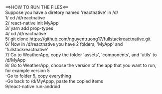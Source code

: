 ==>HOW TO RUN THE FILES<==<br />
Suppose you have a diretory named 'reactnative' in /d/<br />
1/ cd /d/reactnative<br />
2/ react-native init MyApp<br />
3/ yarn add prop-types<br />
4/ cd /d/reactnative<br />
5/ git clone https://github.com/nguyentruong17/fullstackreactnative.git<br />
6/ Now in /d/reactnative you have 2 folders, 'MyApp' and 'fullstackreactnative'<br />
7/ Go to WeatherApp, copy the folder 'assets', 'components', and 'utils' to /d/MyApp<br />
8/ Go to WeatherApp, choose the version of the app that you want to run, for example version 5<br />
-Go to folder 5, copy everything<br />
-Go back to /d/MyAppp, paste the copied items<br />
9/react-native run-android<br />
 
